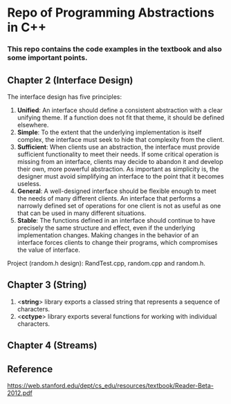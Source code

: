 # Repo of Programming Abstractions in C++
### This repo contains the code examples in the textbook and also some important points.
## Chapter 2 (Interface Design)
The interface design has five principles:
1. __Unified__: An interface should define a consistent abstraction with a clear unifying
theme. If a function does not fit that theme, it should be defined elsewhere.
2. __Simple__: To the extent that the underlying implementation is itself complex, the interface
must seek to hide that complexity from the client.
3. __Sufficient__: When clients use an abstraction, the interface must provide sufficient functionality
to meet their needs. If some critical operation is missing from an interface, clients may decide to abandon
it and develop their own, more powerful abstraction. As important as simplicity is, the designer must
avoid simplifying an interface to the point that it becomes useless.
4. __General__: A well-designed interface should be flexible enough to meet the needs of many different
clients. An interface that performs a narrowly defined set of operations for one client is
not as useful as one that can be used in many different situations.
5. __Stable__: The functions defined in an interface should continue to have precisely the same
structure and effect, even if the underlying implementation changes. Making changes in the
behavior of an interface forces clients to change their programs, which compromises the
value of interface.

Project (random.h design): RandTest.cpp, random.cpp and random.h.

## Chapter 3 (String)
1. <__string__> library exports a classed string that represents a sequence of 
characters.
2. <__cctype__> library exports several functions for working with individual 
characters.
## Chapter 4 (Streams)




## Reference
https://web.stanford.edu/dept/cs_edu/resources/textbook/Reader-Beta-2012.pdf